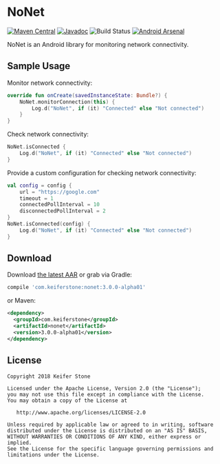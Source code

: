 NoNet
=======

[![Maven Central](https://maven-badges.herokuapp.com/maven-central/com.keiferstone/nonet/badge.svg)](http://search.maven.org/#search|ga|1|g:"com.keiferstone"%20AND%20a:"nonet")
[![Javadoc](https://javadoc-emblem.rhcloud.com/doc/com.keiferstone/nonet/badge.svg)](http://www.javadoc.io/doc/com.keiferstone/nonet)
![Build Status](https://build.keiferstone.com/buildStatus/icon?job=NoNet%20Snapshot)
[![Android Arsenal](https://img.shields.io/badge/Android%20Arsenal-NoNet-brightgreen.svg?style=flat)](https://android-arsenal.com/details/1/5219)

NoNet is an Android library for monitoring network connectivity.

Sample Usage
-----

Monitor network connectivity:
```kotlin
override fun onCreate(savedInstanceState: Bundle?) {
    NoNet.monitorConnection(this) {
        Log.d("NoNet", if (it) "Connected" else "Not connected")
    }
}
```

Check network connectivity:
```kotlin
NoNet.isConnected {
    Log.d("NoNet", if (it) "Connected" else "Not connected")
}
```

Provide a custom configuration for checking network connectivity:
```kotlin
val config = config {
    url = "https://google.com"
    timeout = 1
    connectedPollInterval = 10
    disconnectedPollInterval = 2
}
NoNet.isConnected(config) {
    Log.d("NoNet", if (it) "Connected" else "Not connected")
}
```

Download
--------

Download [the latest AAR][1] or grab via Gradle:
```groovy
compile 'com.keiferstone:nonet:3.0.0-alpha01'
```
or Maven:
```xml
<dependency>
  <groupId>com.keiferstone</groupId>
  <artifactId>nonet</artifactId>
  <version>3.0.0-alpha01</version>
</dependency>
```


License
--------

    Copyright 2018 Keifer Stone

    Licensed under the Apache License, Version 2.0 (the "License");
    you may not use this file except in compliance with the License.
    You may obtain a copy of the License at

       http://www.apache.org/licenses/LICENSE-2.0

    Unless required by applicable law or agreed to in writing, software
    distributed under the License is distributed on an "AS IS" BASIS,
    WITHOUT WARRANTIES OR CONDITIONS OF ANY KIND, either express or implied.
    See the License for the specific language governing permissions and
    limitations under the License.


 [1]: http://search.maven.org/#search|gav|1|g:"com.keiferstone"%20AND%20a:"nonet"